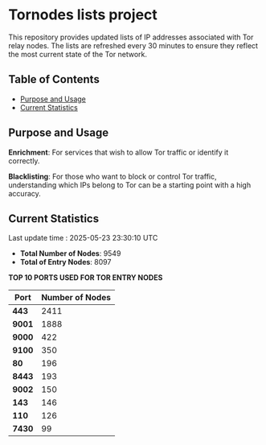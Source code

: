 # Tornodes lists project

This repository provides updated lists of IP addresses associated with Tor relay nodes. The lists are refreshed every 30 minutes to ensure they reflect the most current state of the Tor network.

## Table of Contents

- [Purpose and Usage](#purpose-and-usage)
- [Current Statistics](#current-statistics)


## Purpose and Usage

**Enrichment**: For services that wish to allow Tor traffic or identify it correctly.

**Blacklisting**: For those who want to block or control Tor traffic, understanding which IPs belong to Tor can be a starting point with a high accuracy.

## Current Statistics

Last update time : 2025-05-23 23:30:10 UTC

- **Total Number of Nodes**: 9549
- **Total of Entry Nodes**: 8097

**TOP 10 PORTS USED FOR TOR ENTRY NODES**

| **Port** | **Number of Nodes** |
|------|-----------------|
| **443**   | 2411  |
| **9001**   | 1888  |
| **9000**   | 422  |
| **9100**   | 350  |
| **80**   | 196  |
| **8443**   | 193  |
| **9002**   | 150  |
| **143**   | 146  |
| **110**   | 126  |
| **7430**   | 99  |

